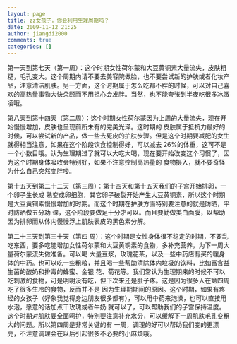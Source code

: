 ```yaml
---
layout: page
title: zz女孩子，你会利用生理周期吗？
date: 2009-11-12 21:25
author: jiangdi2000
comments: true
categories: []
---
```

第一天到第七天（第一周）：这个时期女性荷尔蒙和大豆黄铜素大量流失，皮肤粗糙，毛孔变大。这个周期内请不要去美容院做脸，也不要尝试新的护肤或者化妆产 品，注意清洁肌肤。另一方面，这个时期属于怎么吃都不胖的时候，可以对自己喜欢的高热量事物大快朵颐而不用担心会发胖。当然，也不能夸张到半夜吃很多冰激 凌哦。

第八天到第十四天（第二周）：这个时期女性荷尔蒙因为上周的大量流失，现在开始慢慢增加，皮肤也呈现前所未有的完美光泽。这时期的 皮肤属于抵抗力最好的时候，可以尝试新的产品，做一些去死皮的护肤步骤。但是这个时期要减肥的女生就得相当注意，如果在这个阶段饮食控制得好，可以减去 26%的体重，这可不是一个小数目哦。认为生理期过了就可以大吃大喝，现在要开始改变这个习惯了，因为这个时期身体吸收会特别好，如果不注意控制高热量的 食物摄入，就不要奇怪为什么自己突然变胖喽。

第十五天到第二十二天（第三周）：第十四天和第十五天我们的子宫开始排卵，一个卵子生长成 熟变成卵细胞，其它卵子破裂开始产生大豆黄铜素，所以这个时期是大豆黄铜素慢慢增加的时期。而这个时期在护肤方面特别要注意的就是防晒，平时防晒做五分功 课，这个阶段要做足十分才可以。而且要勤做美白面膜，以帮助因为排卵而从体内慢慢浮上肌肤表皮的黑色素分解。

第二十三天到第三十天（第四 周）：这个时期是女性身体很不稳定的时期，不要乱吃东西，要多吃能增加女性荷尔蒙和大豆黄铜素的食物，多补充营养，为下一周大量荷尔蒙流失做准备。可以喝 大量豆浆，玫瑰花茶，以及一些中药店有买的暖身体的中药。也可以吃一些粗粮，并且喝一些帮助清除体内垃圾的饮料，比如富含益生菌的酸奶和排毒的蜂蜜、金银 花、菊花等。我们常认为生理期来的时候不可以吃刺激的食物，可是明明没有吃，但下次来还是肚子疼。这是因为很多人在第四周吃了很多生冷的食物，反而并不是 因为生理期期间的原因。这个时期，如果有疼经的女孩子（好象我觉得身边朋友很多都有），可以用中药来泡澡，也可以直接用水泡，愿意的话加点干玫瑰或者牛奶 就可以了，可以帮助我们的子宫保持温度。这个时期对肌肤要全面呵护，特别要注意补充水分，可以缓解下一周肌肤毛孔变粗大的问题。所以第四周是非常关键的有 一周，调理的好可以帮助我们变的更漂亮，不注意调理会在以后引起很多不必要的小麻烦哦。
